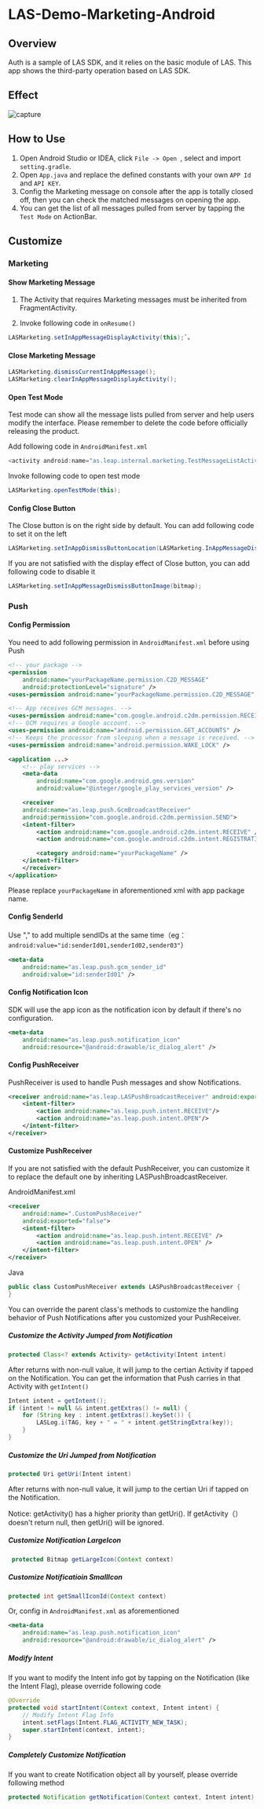 # LAS-Demo-Marketing-Android

## Overview

Auth is a sample of LAS SDK, and it relies on the basic module of LAS. This app shows the third-party operation based on LAS SDK.


## Effect

![capture](capture/marketing.gif)

## How to Use

1. Open Android Studio or IDEA, click `File -> Open `, select and import `setting.gradle`. 
2. Open `App.java` and replace the defined constants with your own `APP Id` and `API KEY`. 
3. Config the Marketing message on console after the app is totally closed off, then you can check the matched messages on opening the app. 
4. You can get the list of all messages pulled from server by tapping the  `Test Mode` on ActionBar.

## Customize

### Marketing

#### Show Marketing Message

1. The Activity that requires Marketing messages must be inherited from FragmentActivity.

2. Invoke following code in `onResume()` 

```java
LASMarketing.setInAppMessageDisplayActivity(this);`。
```

#### Close Marketing Message

```java
LASMarketing.dismissCurrentInAppMessage();
LASMarketing.clearInAppMessageDisplayActivity();
```

#### Open Test Mode

Test mode can show all the message lists pulled from server and help users modify the interface. Please remember to delete the code before officially releasing the product.

Add following code in `AndroidManifest.xml`

```java
<activity android:name="as.leap.internal.marketing.TestMessageListActivity"/>
```

Invoke following code to open test mode

```java
LASMarketing.openTestMode(this);
```

#### Config Close Button

The Close button is on the right side by default. You can add following code to set it on the left

```java
LASMarketing.setInAppDismissButtonLocation(LASMarketing.InAppMessageDismissButtonLocation.LEFT);
```

If you are not satisfied with the display effect of Close button, you can add following code to disable it

```java
LASMarketing.setInAppMessageDismissButtonImage(bitmap);
```

### Push

#### Config Permission

You need to add following permission in `AndroidManifest.xml` before using Push

```xml
<!-- your package -->
<permission
    android:name="yourPackageName.permission.C2D_MESSAGE"
    android:protectionLevel="signature" />
<uses-permission android:name="yourPackageName.permission.C2D_MESSAGE" />

<!-- App receives GCM messages. -->
<uses-permission android:name="com.google.android.c2dm.permission.RECEIVE" />
<!-- GCM requires a Google account. -->
<uses-permission android:name="android.permission.GET_ACCOUNTS" />
<!-- Keeps the processor from sleeping when a message is received. -->
<uses-permission android:name="android.permission.WAKE_LOCK" />

<application ...>
    <!-- play services -->
    <meta-data
        android:name="com.google.android.gms.version"
        android:value="@integer/google_play_services_version" />

    <receiver
    android:name="as.leap.push.GcmBroadcastReceiver"
    android:permission="com.google.android.c2dm.permission.SEND">
    <intent-filter>
        <action android:name="com.google.android.c2dm.intent.RECEIVE" />
        <action android:name="com.google.android.c2dm.intent.REGISTRATION" />

        <category android:name="yourPackageName" />
    </intent-filter>
    </receiver>
</application>
```

Please replace `yourPackageName` in aforementioned xml with app package name.

#### Config SenderId

Use "," to add multiple sendIDs at the same time（eg：`android:value="id:senderId01,senderId02,sender03"`）

```xml
<meta-data
    android:name="as.leap.push.gcm_sender_id"
    android:value="id:senderId01" />
```

#### Config Notification Icon

SDK will use the app icon as the notification icon by default if there's no configuration.

```xml
<meta-data
    android:name="as.leap.push.notification_icon"
    android:resource="@android:drawable/ic_dialog_alert" />
```

#### Config PushReceiver

PushReceiver is used to handle Push messages and show Notifications.

```xml
<receiver android:name="as.leap.LASPushBroadcastReceiver" android:exported="false">
    <intent-filter>
        <action android:name="as.leap.push.intent.RECEIVE"/>
        <action android:name="as.leap.push.intent.OPEN"/>
    </intent-filter>
</receiver>
```

#### Customize PushReceiver

If you are not satisfied with the default PushReceiver, you can customize it to replace the default one by inheriting LASPushBroadcastReceiver. 

AndroidManifest.xml

```xml
<receiver
    android:name=".CustomPushReceiver"
    android:exported="false">
    <intent-filter>
        <action android:name="as.leap.push.intent.RECEIVE" />
        <action android:name="as.leap.push.intent.OPEN" />
    </intent-filter>
</receiver>
```

Java

```java
public class CustomPushReceiver extends LASPushBroadcastReceiver {
}
```

You can override the parent class's methods to customize the handling behavior of Push Notifications after you customized your PushReceiver.


##### Customize the Activity Jumped from Notification

```java
protected Class<? extends Activity> getActivity(Intent intent)
```

After returns with non-null value, it will jump to the certian Activity if tapped on the Notification. You can get the information that Push carries in that Activity with `getIntent()` 

```java
Intent intent = getIntent();
if (intent != null && intent.getExtras() != null) {
    for (String key : intent.getExtras().keySet()) {
        LASLog.i(TAG, key + " = " + intent.getStringExtra(key));
    }
}
```

#####  Customize the Uri Jumped from Notification

```java
protected Uri getUri(Intent intent)
```

After returns with non-null value, it will jump to the certian Uri if tapped on the Notification.

Notice: getActivity() has a higher priority than getUri(). If getActivity（）doesn't return null, then getUri() will be ignored.


##### Customize Notification LargeIcon

```java
 protected Bitmap getLargeIcon(Context context)
```

##### Customize Notificatioin SmallIcon

```java
protected int getSmallIconId(Context context)
```

Or, config in `AndroidManifest.xml` as aforementioned

```xml
<meta-data
    android:name="as.leap.push.notification_icon"
    android:resource="@android:drawable/ic_dialog_alert" />
```

##### Modify Intent

If you want to modify the Intent info got by tapping on the Notification (like the Intent Flag), please override following code 

```java
@Override
protected void startIntent(Context context, Intent intent) {
	// Modify Intent Flag Info
    intent.setFlags(Intent.FLAG_ACTIVITY_NEW_TASK);
    super.startIntent(context, intent);
}
```

##### Completely Customize Notification

If you want to create Notification object all by yourself, please override following method

```java
protected Notification getNotification(Context context, Intent intent)
```




